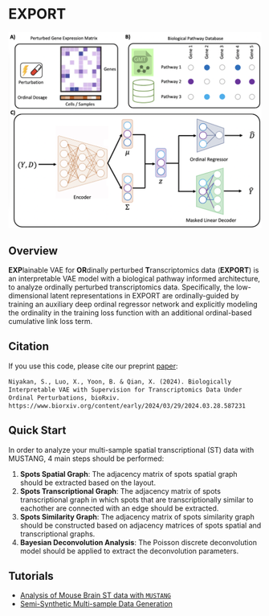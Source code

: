 # EXPORT
![GitHub Logo](/Miscel/Fig1.png)
## Overview
**EXP**lainable VAE for **OR**dinally perturbed **T**ranscriptomics data (**EXPORT**) is  an interpretable VAE model with a
biological pathway informed architecture, to analyze ordinally perturbed transcriptomics data. Specifically, the low-dimensional latent representations in EXPORT are
ordinally-guided by training an auxiliary deep ordinal regressor network and explicitly modeling the ordinality in the training loss function with an additional ordinal-based
cumulative link loss term.

## Citation

If you use this code, please cite our preprint [paper](https://www.biorxiv.org/content/10.1101/2024.03.28.587231v1):

```
Niyakan, S., Luo, X., Yoon, B. & Qian, X. (2024). Biologically Interpretable VAE with Supervision for Transcriptomics Data Under Ordinal Perturbations, bioRxiv. https://www.biorxiv.org/content/early/2024/03/29/2024.03.28.587231
```
## Quick Start
In order to analyze your multi-sample spatial transcriptional (ST) data with MUSTANG, 4 main steps should be performed:

1.  **Spots Spatial Graph**: The adjacency matrix of spots spatial graph should be extracted based on the layout.
1.  **Spots Transcriptional Graph**: The adjacency matrix of spots transcriptional graph in which spots that are transcriptionally similar to eachother are connected with an edge should be extracted.
1.  **Spots Similarity Graph**: The adjacency matrix of spots similarity graph should be constructed based on adjacency matrices of spots spatial and transcriptional graphs. 
1.  **Bayesian Deconvolution Analysis**: The Poisson discrete deconvolution model should be applied to extract the deconvolution parameters.

## Tutorials
- [Analysis of Mouse Brain ST data with `MUSTANG`](https://github.com/namini94/MUSTANG/blob/main/Tutorial/Mouse%20Brain%20/Mouse_Brain.md)
- [Semi-Synthetic Multi-sample Data Generation](https://github.com/namini94/MUSTANG/blob/main/Tutorial/Semi-synthetic%20Data%20Simulation/DataSimulation.md)


